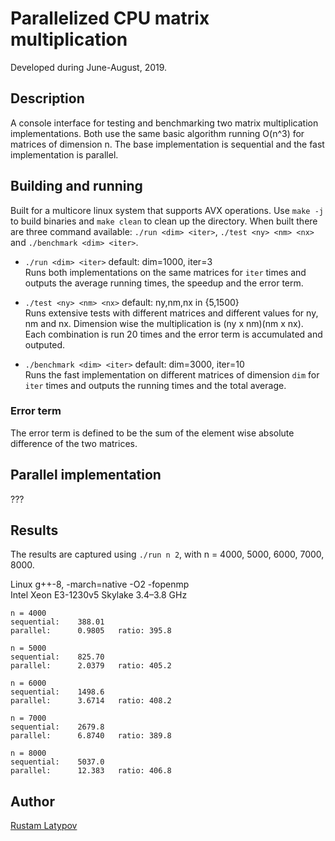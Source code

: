 # Parallelized CPU matrix multiplication 

Developed during June-August, 2019.


## Description

A console interface for testing and benchmarking two matrix multiplication implementations. Both use the same basic algorithm running O(n^3) for matrices of dimension n. The base implementation is sequential and the fast implementation is parallel. 


## Building and running

Built for a multicore linux system that supports AVX operations. Use `make -j` to build binaries and `make clean` to clean up the directory. When built there are three command available: `./run <dim> <iter>`, `./test <ny> <nm> <nx>` and `./benchmark <dim> <iter>`.

- `./run <dim> <iter>` default: dim=1000, iter=3 <br/>
Runs both implementations on the same matrices for `iter` times and outputs the average running times, the speedup and the error term.

- `./test <ny> <nm> <nx>` default: ny,nm,nx in {5,1500} <br/>
Runs extensive tests with different matrices and different values for ny, nm and nx. Dimension wise the multiplication is (ny x nm)(nm x nx). Each combination is run 20 times and the error term is accumulated and outputed. 

- `./benchmark <dim> <iter>` default: dim=3000, iter=10 <br/>
Runs the fast implementation on different matrices of dimension `dim` for `iter` times and outputs the running times and the total average. 

### Error term
The error term is defined to be the sum of the element wise absolute difference of the two matrices.


## Parallel implementation
???


## Results
The results are captured using `./run n 2`, with n = 4000, 5000, 6000, 7000, 8000. 

Linux g++-8, -march=native -O2 -fopenmp <br/>
Intel Xeon E3-1230v5 Skylake 3.4–3.8 GHz

```
n = 4000
sequential:    388.01
parallel:      0.9805	ratio: 395.8

n = 5000
sequential:    825.70
parallel:      2.0379   ratio: 405.2

n = 6000
sequential:    1498.6 
parallel:      3.6714	ratio: 408.2
  
n = 7000
sequential:    2679.8
parallel:      6.8740	ratio: 389.8  

n = 8000
sequential:    5037.0
parallel:      12.383 	ratio: 406.8     
```


## Author

[Rustam Latypov](mailto:rustam.latypov@aalto.fi)
